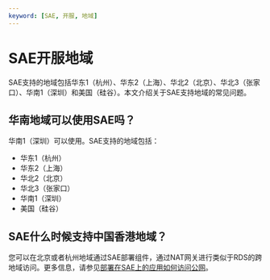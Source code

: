 ```yaml
---
keyword: [SAE, 开服, 地域]
---
```


# SAE开服地域

SAE支持的地域包括华东1（杭州）、华东2（上海）、华北2（北京）、华北3（张家口）、华南1（深圳）和美国（硅谷）。本文介绍关于SAE支持地域的常见问题。

## 华南地域可以使用SAE吗？

华南1（深圳）可以使用。SAE支持的地域包括：

-   华东1（杭州）
-   华东2（上海）
-   华北2（北京）
-   华北3（张家口）
-   华南1（深圳）
-   美国（硅谷）

## SAE什么时候支持中国香港地域？

您可以在北京或者杭州地域通过SAE部署组件，通过NAT网关进行类似于RDS的跨地域访问。更多信息，请参见[部署在SAE上的应用如何访问公网](/cn.zh-CN/最佳实践/应用访问公网/部署在SAE上的应用如何访问公网.md)。


